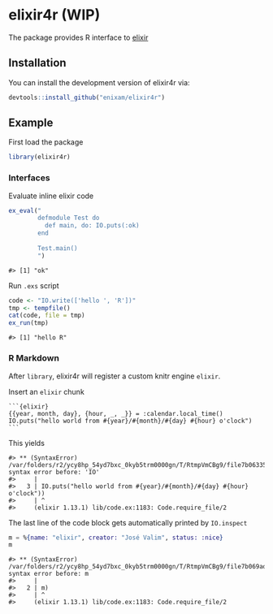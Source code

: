 
<!-- README.md is generated from README.Rmd. Please edit that file -->

# elixir4r (WIP)

The package provides R interface to [elixir](https://elixir-lang.org/)

## Installation

You can install the development version of elixir4r via:

``` r
devtools::install_github("enixam/elixir4r")
```

## Example

First load the package

``` r
library(elixir4r)
```

### Interfaces

Evaluate inline elixir code

``` r
ex_eval("
        defmodule Test do
          def main, do: IO.puts(:ok)
        end 
        
        Test.main()
        ")
```

    #> [1] "ok"

Run `.exs` script

``` r
code <- "IO.write(['hello ', 'R'])"
tmp <- tempfile()
cat(code, file = tmp)
ex_run(tmp)
```

    #> [1] "hello R"

### R Markdown

After `library`, elixir4r will register a custom knitr engine `elixir`.

Insert an `elixir` chunk

    ```{elixir}
    {{year, month, day}, {hour, _, _}} = :calendar.local_time()
    IO.puts("hello world from #{year}/#{month}/#{day} #{hour} o'clock") 
    ```

This yields

    #> ** (SyntaxError) /var/folders/r2/ycy8hp_54yd7bxc_0kyb5trm0000gn/T/RtmpVmCBg9/file7b063350fb78ex:3:1: syntax error before: 'IO'
    #>     |
    #>   3 | IO.puts("hello world from #{year}/#{month}/#{day} #{hour} o'clock"))
    #>     | ^
    #>     (elixir 1.13.1) lib/code.ex:1183: Code.require_file/2

The last line of the code block gets automatically printed by
`IO.inspect`

``` elixir
m = %{name: "elixir", creator: "José Valim", status: :nice}
m
```

    #> ** (SyntaxError) /var/folders/r2/ycy8hp_54yd7bxc_0kyb5trm0000gn/T/RtmpVmCBg9/file7b069ad9d9aex:2:1: syntax error before: m
    #>     |
    #>   2 | m)
    #>     | ^
    #>     (elixir 1.13.1) lib/code.ex:1183: Code.require_file/2
